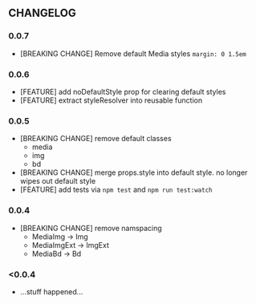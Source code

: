 ## CHANGELOG

### 0.0.7

* [BREAKING CHANGE] Remove default Media styles `margin: 0 1.5em`

### 0.0.6

* [FEATURE] add noDefaultStyle prop for clearing default styles
* [FEATURE] extract styleResolver into reusable function

### 0.0.5

* [BREAKING CHANGE] remove default classes
  + media
  + img
  + bd
* [BREAKING CHANGE] merge props.style into default style. no longer wipes out default style
* [FEATURE] add tests via `npm test` and `npm run test:watch`

### 0.0.4

* [BREAKING CHANGE] remove namspacing
  + MediaImg -> Img
  + MediaImgExt -> ImgExt
  + MediaBd -> Bd

### <0.0.4

* ...stuff happened...
